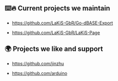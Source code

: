## ⌨️🔥 Current projects we maintain

- https://github.com/LaKiS-GbR/Go-dBASE-Export

- https://github.com/LaKiS-GbR/LaKiS-Page

## 🌍 Projects we like and support

- https://github.com/jinzhu

- https://github.com/arduino

